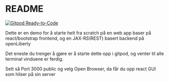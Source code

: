 # README #

[![Gitpod Ready-to-Code](https://img.shields.io/badge/Gitpod-Ready--to--Code-blue?logo=gitpod)](https://gitpod.io/#https://github.com/bwa/demo-app/)

Dette er en demo for å starte helt fra scratch på en web app baser på react/bootstrap frontend, og en JAX-RS(REST) basert backend på openLiberty

Det eneste du trenger å gjøre er å starte dette opp i gitpod, og venter til alle terminal vinduene er ferdig.

Sett så Port 3000 public og velg Open Browser, da får du opp react GUI som hilser på sin server